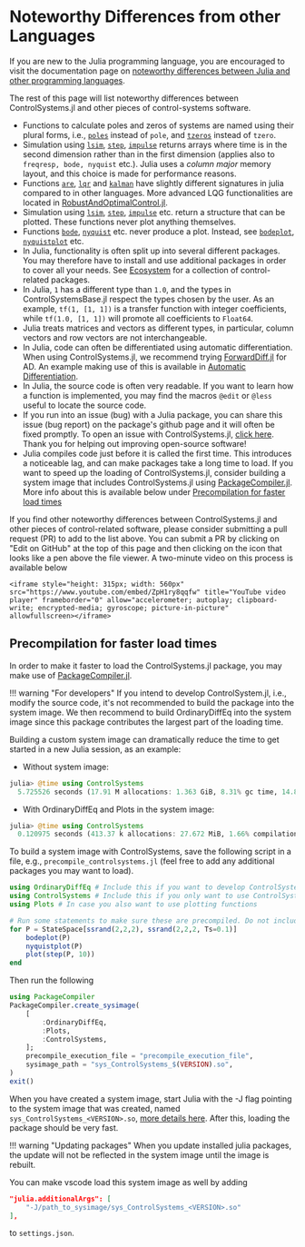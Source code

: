 # Noteworthy Differences from other Languages
If you are new to the Julia programming language, you are encouraged to visit the documentation page on [noteworthy differences between Julia and other programming languages](https://docs.julialang.org/en/v1/manual/noteworthy-differences/).

The rest of this page will list noteworthy differences between ControlSystems.jl and other pieces of control-systems software.

- Functions to calculate poles and zeros of systems are named using their plural forms, i.e., [`poles`](@ref) instead of `pole`, and [`tzeros`](@ref) instead of `tzero`.
- Simulation using [`lsim`](@ref), [`step`](@ref), [`impulse`](@ref) returns arrays where time is in the second dimension rather than in the first dimension (applies also to `freqresp, bode, nyquist` etc.). Julia uses a *column major* memory layout, and this choice is made for performance reasons.
- Functions [`are`](@ref), [`lqr`](@ref) and [`kalman`](@ref) have slightly different signatures in julia compared to in other languages. More advanced LQG functionalities are located in [RobustAndOptimalControl.jl](https://juliacontrol.github.io/RobustAndOptimalControl.jl/dev/).
- Simulation using [`lsim`](@ref), [`step`](@ref), [`impulse`](@ref) etc. return a structure that can be plotted. These functions never plot anything themselves.
- Functions [`bode`](@ref), [`nyquist`](@ref) etc. never produce a plot. Instead, see [`bodeplot`](@ref), [`nyquistplot`](@ref) etc.
- In Julia, functionality is often split up into several different packages. You may therefore have to install and use additional packages in order to cover all your needs. See [Ecosystem](@ref) for a collection of control-related packages.
- In Julia, `1` has a different type than `1.0`, and the types in ControlSystemsBase.jl respect the types chosen by the user. As an example, `tf(1, [1, 1])` is a transfer function with integer coefficients, while `tf(1.0, [1, 1])` will promote all coefficients to `Float64`.
- Julia treats matrices and vectors as different types, in particular, column vectors and row vectors are not interchangeable. 
- In Julia, code can often be differentiated using automatic differentiation. When using ControlSystems.jl, we recommend trying [ForwardDiff.jl](https://github.com/JuliaDiff/ForwardDiff.jl/) for AD. An example making use of this is available in [Automatic Differentiation](@ref).
- In Julia, the source code is often very readable. If you want to learn how a function is implemented, you may find the macros `@edit` or `@less` useful to locate the source code.
- If you run into an issue (bug) with a Julia package, you can share this issue (bug report) on the package's github page and it will often be fixed promptly. To open an issue with ControlSystems.jl, [click here](https://github.com/JuliaControl/ControlSystems.jl/issues/new/choose). Thank you for helping out improving open-source software!
- Julia compiles code just before it is called the first time. This introduces a noticeable lag, and can make packages take a long time to load. If you want to speed up the loading of ControlSystems.jl, consider building a system image that includes ControlSystems.jl using [PackageCompiler.jl](https://julialang.github.io/PackageCompiler.jl/stable/). More info about this is available below under [Precompilation for faster load times](@ref)


If you find other noteworthy differences between ControlSystems.jl and other pieces of control-related software, please consider submitting a pull request (PR) to add to the list above. You can submit a PR by clicking on "Edit on GitHub" at the top of this page and then clicking on the icon that looks like a pen above the file viewer. A two-minute video on this process is available below
```@raw html
<iframe style="height: 315px; width: 560px" src="https://www.youtube.com/embed/ZpH1ry8qqfw" title="YouTube video player" frameborder="0" allow="accelerometer; autoplay; clipboard-write; encrypted-media; gyroscope; picture-in-picture" allowfullscreen></iframe>
```

## Precompilation for faster load times
In order to make it faster to load the ControlSystems.jl package, you may make use of [PackageCompiler.jl](https://julialang.github.io/PackageCompiler.jl/stable/). 

!!! warning "For developers"
    If you intend to develop ControlSystem.jl, i.e., modify the source code, it's not recommended to build the package into the system image. We then recommend to build OrdinaryDiffEq into the system image since this package contributes the largest part of the loading time.

Building a custom system image can dramatically reduce the time to get started in a new Julia session, as an example:

- Without system image:
```julia
julia> @time using ControlSystems
  5.725526 seconds (17.91 M allocations: 1.363 GiB, 8.31% gc time, 14.86% compilation time)
```

- With OrdinaryDiffEq and Plots in the system image:
```julia
julia> @time using ControlSystems
  0.120975 seconds (413.37 k allocations: 27.672 MiB, 1.66% compilation time)
```


To build a system image with ControlSystems, save the following script in a file, e.g., `precompile_controlsystems.jl` (feel free to add any additional packages you may want to load).
```julia
using OrdinaryDiffEq # Include this if you want to develop ControlSystems.jl
using ControlSystems # Include this if you only want to use ControlSystems.jl
using Plots # In case you also want to use plotting functions

# Run some statements to make sure these are precompiled. Do not include this if you want to develop ControlSystems.jl
for P = StateSpace[ssrand(2,2,2), ssrand(2,2,2, Ts=0.1)]
    bodeplot(P)
    nyquistplot(P)
    plot(step(P, 10))
end
```

Then run the following
```julia
using PackageCompiler
PackageCompiler.create_sysimage(
    [
        :OrdinaryDiffEq,
        :Plots,
        :ControlSystems,
    ];
    precompile_execution_file = "precompile_execution_file",
    sysimage_path = "sys_ControlSystems_$(VERSION).so",
)
exit()
```

When you have created a system image, start Julia with the -J flag pointing to the system image that was created, named `sys_ControlSystems_<VERSION>.so`, [more details here](https://julialang.github.io/PackageCompiler.jl/dev/sysimages.html#Creating-a-sysimage-using-PackageCompiler). After this, loading the package should be very fast.

!!! warning "Updating packages"
    When you update installed julia packages, the update will not be reflected in the system image until the image is rebuilt. 

You can make vscode load this system image as well by adding
```json
"julia.additionalArgs": [
    "-J/path_to_sysimage/sys_ControlSystems_<VERSION>.so"
],
```
to `settings.json`.